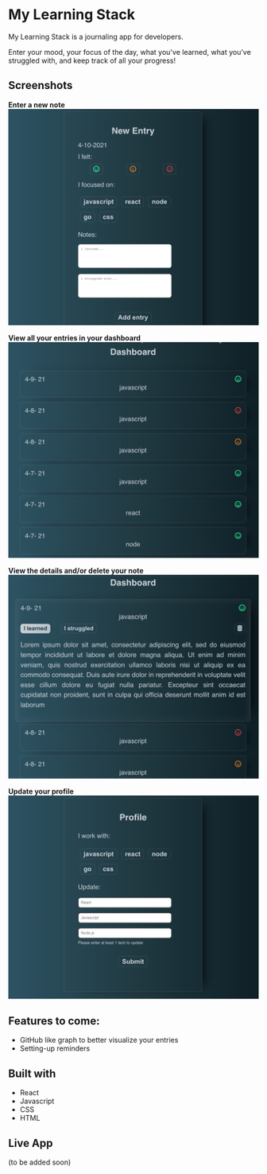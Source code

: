 # My Learning Stack
My Learning Stack is a journaling app for developers.

Enter your mood, your focus of the day,
what you've learned, what you've struggled with,
and keep track of all your progress!

## Screenshots


**Enter a new note**
![new-entry-view](screenshots/new-entry-view.png)

**View all your entries in your dashboard**
![dashboard](screenshots/dashboard-view.png)


**View the details and/or delete your note**
![entry-view](screenshots/entry-view.png)

**Update your profile**
![profile-view](screenshots/profile-view.png)


## Features to come:
* GitHub like graph to better visualize your entries
* Setting-up reminders 

## Built with
* React
* Javascript
* CSS
* HTML

## Live App
(to be added soon)
